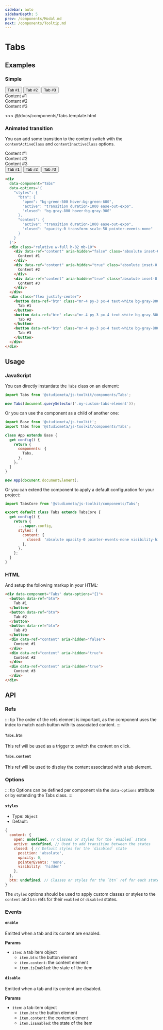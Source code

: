 ```yaml
---
sidebar: auto
sidebarDepth: 5
prev: /components/Modal.md
next: /components/Tooltip.md
---
```


# Tabs

## Examples

### Simple

<Preview>
  <div data-component="Tabs" data-options='{ "debug": true, "styles": { "btn": { "open": { "borderBottomColor": "#fff" } } } }'>
    <div class="flex px-10">
      <button data-ref="btn" class="-mb-px -ml-px p-4 bg-white border">
        Tab #1
      </button>
      <button data-ref="btn" class="-mb-px -ml-px p-4 bg-white border">
        Tab #2
      </button>
      <button data-ref="btn" class="-mb-px -ml-px p-4 bg-white border">
        Tab #3
      </button>
    </div>
    <div class="p-10 bg-white border">
      <div data-ref="content" aria-hidden="false">
        Content #1
      </div>
      <div data-ref="content" aria-hidden="true">
        Content #2
      </div>
      <div data-ref="content" aria-hidden="true">
        Content #3
      </div>
    </div>
  </div>
</Preview>

<<< @/docs/components/Tabs.template.html

### Animated transition

You can add some transition to the content switch with the `contentActiveClass` and `contentInactiveClass` options.


<Preview>
  <div
    data-component="Tabs"
    data-options='{
      "styles": {
        "btn": {
          "open": "bg-green-500 hover:bg-green-600",
          "active": "transition duration-500 ease-out-expo",
          "closed": "bg-gray-800 hover:bg-gray-900"
        },
        "content": {
          "active": "transition duration-500 ease-out-expo",
          "closed": "opacity-0 transform scale-50 pointer-events-none"
        }
      }
    }'>
    <div class="relative w-full h-32 mb-10">
      <div data-ref="content" aria-hidden="false" class="absolute inset-0 flex items-center justify-center bg-white shadow-xl rounded">
        Content #1
      </div>
      <div data-ref="content" aria-hidden="true" class="absolute inset-0 flex items-center justify-center bg-white shadow-xl rounded ">
        Content #2
      </div>
      <div data-ref="content" aria-hidden="true" class="absolute inset-0 flex items-center justify-center bg-white shadow-xl rounded">
        Content #3
      </div>
    </div>
    <div class="flex justify-center">
      <button data-ref="btn" class="mr-4 py-3 px-4 text-white bg-gray-800 hover:bg-gray-900 rounded">
        Tab #1
      </button>
      <button data-ref="btn" class="mr-4 py-3 px-4 text-white bg-gray-800 hover:bg-gray-900 rounded">
        Tab #2
      </button>
      <button data-ref="btn" class="mr-4 py-3 px-4 text-white bg-gray-800 hover:bg-gray-900 rounded">
        Tab #3
      </button>
    </div>
  </div>
</Preview>


```html
<div
  data-component="Tabs"
  data-options='{
    "styles": {
      "btn": {
        "open": "bg-green-500 hover:bg-green-600",
        "active": "transition duration-1000 ease-out-expo",
        "closed": "bg-gray-800 hover:bg-gray-900"
      },
      "content": {
        "active": "transition duration-1000 ease-out-expo",
        "closed": "opacity-0 transform scale-50 pointer-events-none"
      }
    }
  }'>
  <div class="relative w-full h-32 mb-10">
    <div data-ref="content" aria-hidden="false" class="absolute inset-0 flex items-center justify-center bg-white shadow-xl rounded">
      Content #1
    </div>
    <div data-ref="content" aria-hidden="true" class="absolute inset-0 flex items-center justify-center bg-white shadow-xl rounded ">
      Content #2
    </div>
    <div data-ref="content" aria-hidden="true" class="absolute inset-0 flex items-center justify-center bg-white shadow-xl rounded">
      Content #3
    </div>
  </div>
  <div class="flex justify-center">
    <button data-ref="btn" class="mr-4 py-3 px-4 text-white bg-gray-800 hover:bg-gray-900 rounded">
      Tab #1
    </button>
    <button data-ref="btn" class="mr-4 py-3 px-4 text-white bg-gray-800 hover:bg-gray-900 rounded">
      Tab #2
    </button>
    <button data-ref="btn" class="mr-4 py-3 px-4 text-white bg-gray-800 hover:bg-gray-900 rounded">
      Tab #3
    </button>
  </div>
</div>
```

## Usage

### JavaScript

You can directly instantiate the `Tabs` class on an element:

```js
import Tabs from '@studiometa/js-toolkit/components/Tabs';

new Tabs(document.querySelector('.my-custom-tabs-element'));
```

Or you can use the component as a child of another one:

```js
import Base from '@studiometa/js-toolkit';
import Tabs from '@studiometa/js-toolkit/components/Tabs';

class App extends Base {
  get config() {
    return {
      components: {
        Tabs,
      },
    };
  }
}

new App(document.documentElement);
```

Or you can extend the component to apply a default configuration for your project:

```js
import TabsCore from '@studiometa/js-toolkit/components/Tabs';

export default class Tabs extends TabsCore {
  get config() {
    return {
      ...super.config,
      styles: {
        content: {
          closed: 'absolute opacity-0 pointer-events-none visibility-hidden',
        },
      },
    };
  }
}
```

### HTML

And setup the following markup in your HTML:

```html
<div data-component="Tabs" data-options="{}">
  <button data-ref="btn">
    Tab #1
  </button>
  <button data-ref="btn">
    Tab #2
  </button>
  <button data-ref="btn">
    Tab #3
  </button>
  <div data-ref="content" aria-hidden="false">
    Content #1
  </div>
  <div data-ref="content" aria-hidden="true">
    Content #2
  </div>
  <div data-ref="content" aria-hidden="true">
    Content #3
  </div>
</div>
```

## API

### Refs

::: tip
The order of the refs element is important, as the component uses the index to match each button with its associated content.
:::

#### `Tabs.btn`

This ref will be used as a trigger to switch the content on click.

#### `Tabs.content`

This ref will be used to display the content associated with a tab element.

### Options

::: tip
Options can be defined per component via the `data-options` attribute or by extending the Tabs class.
:::

#### `styles`

- Type: `Object`
- Default:

```js
{
  content: {
    open: undefined, // Classes or styles for the `enabled` state
    active: undefined, // Used to add transition between the states
    closed: { // Default styles for the `disabled` state
      position: 'absolute',
      opacity: 0,
      pointerEvents: 'none',
      visibility: 'hidden'
    },
  },
  btn: undefined, // Classes or styles for the `btn` ref for each states
}
```

The `styles` options should be used to apply custom classes or styles to the `content` and `btn` refs for their `enabled` or `disabled` states.

### Events

#### `enable`

Emitted when a tab and its content are enabled.

**Params**
- `item`: a tab item object
  + `item.btn`: the button element
  + `item.content`: the content element
  + `item.isEnabled`: the state of the item

#### `disable`

Emitted when a tab and its content are disabled.

**Params**
- `item`: a tab item object
  + `item.btn`: the button element
  + `item.content`: the content element
  + `item.isEnabled`: the state of the item

